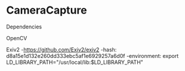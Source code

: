 # CameraCapture

Dependencies

OpenCV

Exiv2
-https://github.com/Exiv2/exiv2
-hash: d8a15e1d132e260dd333ebc5af1e6929257a6d0f
-environment: export LD_LIBRARY_PATH="/usr/local/lib:$LD_LIBRARY_PATH" 

